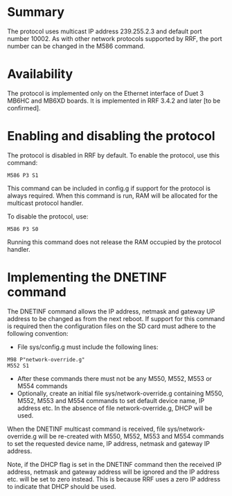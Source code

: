 # Summary

The protocol uses multicast IP address 239.255.2.3 and default port number 10002. As with other network protocols supported by RRF, the port number can be changed in the M586 command.

# Availability

The protocol is implemented only on the Ethernet interface of Duet 3 MB6HC and MB6XD boards. It is implemented in RRF 3.4.2 and later [to be confirmed].

# Enabling and disabling the protocol

The protocol is disabled in RRF by default. To enable the protocol, use this command:

```M586 P3 S1```

This command can be included in config.g if support for the protocol is always required. When this command is run, RAM will be allocated for the multicast protocol handler.

To disable the protocol, use:

```M586 P3 S0```

Running this command does not release the RAM occupied by the protocol handler.

# Implementing the DNETINF command

The DNETINF command allows the IP address, netmask and gateway UP address to be changed as from the next reboot. If support for this command is required then the configuration files on the SD card must adhere to the following convention:

- File sys/config.g must include the following lines:
```
M98 P"network-override.g"
M552 S1
```
- After these commands there must not be any M550, M552, M553 or M554 commands
- Optionally, create an initial file sys/network-override.g containing M550, M552, M553 and M554 commands to set default device name, IP address etc. In the absence of file network-override.g, DHCP will be used.

When the DNETINF multicast command is received, file sys/network-override.g will be re-created with M550, M552, M553 and M554 commands to set the requested device name, IP address, netmask and gateway IP address.

Note, if the DHCP flag is set in the DNETINF command then the received IP address, netmask and gateway address will be ignored and the IP address etc. will be set to zero instead. This is because RRF uses a zero IP address to indicate that DHCP should be used.
